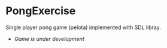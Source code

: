 # PongExercise
 Single player pong game (pelota) implemented with SDL libray.
 
 - *Game is under development*
